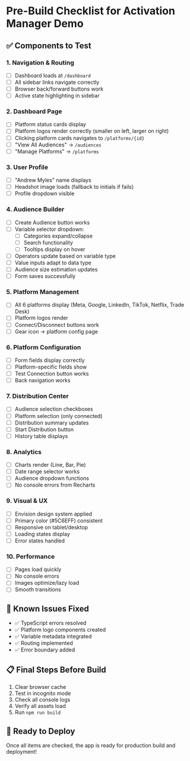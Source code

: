# Pre-Build Checklist for Activation Manager Demo

## ✅ Components to Test

### 1. Navigation & Routing
- [ ] Dashboard loads at `/dashboard`
- [ ] All sidebar links navigate correctly
- [ ] Browser back/forward buttons work
- [ ] Active state highlighting in sidebar

### 2. Dashboard Page
- [ ] Platform status cards display
- [ ] Platform logos render correctly (smaller on left, larger on right)
- [ ] Clicking platform cards navigates to `/platforms/{id}`
- [ ] "View All Audiences" → `/audiences`
- [ ] "Manage Platforms" → `/platforms`

### 3. User Profile
- [ ] "Andrew Myles" name displays
- [ ] Headshot image loads (fallback to initials if fails)
- [ ] Profile dropdown visible

### 4. Audience Builder
- [ ] Create Audience button works
- [ ] Variable selector dropdown:
  - [ ] Categories expand/collapse
  - [ ] Search functionality
  - [ ] Tooltips display on hover
- [ ] Operators update based on variable type
- [ ] Value inputs adapt to data type
- [ ] Audience size estimation updates
- [ ] Form saves successfully

### 5. Platform Management
- [ ] All 6 platforms display (Meta, Google, LinkedIn, TikTok, Netflix, Trade Desk)
- [ ] Platform logos render
- [ ] Connect/Disconnect buttons work
- [ ] Gear icon → platform config page

### 6. Platform Configuration
- [ ] Form fields display correctly
- [ ] Platform-specific fields show
- [ ] Test Connection button works
- [ ] Back navigation works

### 7. Distribution Center
- [ ] Audience selection checkboxes
- [ ] Platform selection (only connected)
- [ ] Distribution summary updates
- [ ] Start Distribution button
- [ ] History table displays

### 8. Analytics
- [ ] Charts render (Line, Bar, Pie)
- [ ] Date range selector works
- [ ] Audience dropdown functions
- [ ] No console errors from Recharts

### 9. Visual & UX
- [ ] Envision design system applied
- [ ] Primary color (#5C6EFF) consistent
- [ ] Responsive on tablet/desktop
- [ ] Loading states display
- [ ] Error states handled

### 10. Performance
- [ ] Pages load quickly
- [ ] No console errors
- [ ] Images optimize/lazy load
- [ ] Smooth transitions

## 🔧 Known Issues Fixed
- ✅ TypeScript errors resolved
- ✅ Platform logo components created
- ✅ Variable metadata integrated
- ✅ Routing implemented
- ✅ Error boundary added

## 📋 Final Steps Before Build
1. Clear browser cache
2. Test in incognito mode
3. Check all console logs
4. Verify all assets load
5. Run `npm run build`

## 🚀 Ready to Deploy
Once all items are checked, the app is ready for production build and deployment!
